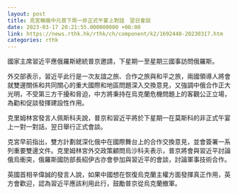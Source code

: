 ```yaml
---
layout: post
title: 克宮稱俄中元首下周一非正式午宴上對話　翌日會談
date: 2023-03-17 20:21:55.000000000 +08:00
link: https://news.rthk.hk/rthk/ch/component/k2/1692448-20230317.htm
categories: rthk
---
```


國家主席習近平應俄羅斯總統普京邀請，下星期一至星期三國事訪問俄羅斯。

外交部表示，習近平此行是一次友誼之旅、合作之旅與和平之旅，兩國領導人將會就雙邊關係和共同關心的重大國際和地區問題深入交換意見，又強調中俄合作正大光明，不受第三方干擾和脅迫，中方將秉持在烏克蘭危機問題上的客觀公正立場，為勸和促談發揮建設性作用。

克里姆林宮發言人佩斯科夫說，普京和習近平將於下星期一在莫斯科的非正式午宴上一對一對話，翌日舉行正式會談。

克宮早前指出，雙方計劃就深化俄中在國際舞台上的合作交換意見，並會簽署一系列重要雙邊文件。克里姆林宮外交政策顧問烏沙科夫表示，普京將會與習近平討論俄烏衝突，俄羅斯國防部長紹伊古亦會參加與習近平的會談，討論軍事技術合作。

英國首相辛偉誠的發言人說，如果中國想在恢復烏克蘭主權方面發揮真正作用，英方會歡迎，認為習近平應該利用此行，鼓勵普京從烏克蘭撤軍。
